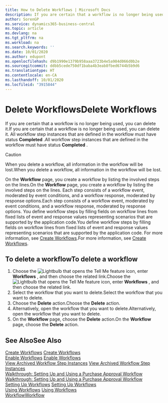 ```yaml
---
title: How to Delete Workflows | Microsoft Docs
description: If you are certain that a workflow is no longer being used, you can delete it. All workflow step instances that are defined in the workflow must have status **Completed** .
author: SorenGP
ms.service: dynamics365-business-central
ms.topic: article
ms.devlang: na
ms.tgt_pltfrm: na
ms.workload: na
ms.search.keywords: ''
ms.date: 10/01/2020
ms.author: edupont
ms.openlocfilehash: d9b1990e1379b958aaa3723b4e5a984d066d0b2e
ms.sourcegitcommit: ddbb5cede750df1baba4b3eab8fbed6744b5b9d6
ms.translationtype: HT
ms.contentlocale: en-CA
ms.lasthandoff: 10/01/2020
ms.locfileid: "3915844"
---
```

# <a name="delete-workflows"></a><span data-ttu-id="a2c6a-104">Delete Workflows</span><span class="sxs-lookup"><span data-stu-id="a2c6a-104">Delete Workflows</span></span>
<span data-ttu-id="a2c6a-105">If you are certain that a workflow is no longer being used, you can delete it.</span><span class="sxs-lookup"><span data-stu-id="a2c6a-105">If you are certain that a workflow is no longer being used, you can delete it.</span></span> <span data-ttu-id="a2c6a-106">All workflow step instances that are defined in the workflow must have status **Completed** .</span><span class="sxs-lookup"><span data-stu-id="a2c6a-106">All workflow step instances that are defined in the workflow must have status **Completed** .</span></span>  

> [!CAUTION]  
>  <span data-ttu-id="a2c6a-107">When you delete a workflow, all information in the workflow will be lost.</span><span class="sxs-lookup"><span data-stu-id="a2c6a-107">When you delete a workflow, all information in the workflow will be lost.</span></span>  

 <span data-ttu-id="a2c6a-108">On the **Workflow** page, you create a workflow by listing the involved steps on the lines.</span><span class="sxs-lookup"><span data-stu-id="a2c6a-108">On the **Workflow** page, you create a workflow by listing the involved steps on the lines.</span></span> <span data-ttu-id="a2c6a-109">Each step consists of a workflow event, moderated by event conditions, and a workflow response, moderated by response options.</span><span class="sxs-lookup"><span data-stu-id="a2c6a-109">Each step consists of a workflow event, moderated by event conditions, and a workflow response, moderated by response options.</span></span> <span data-ttu-id="a2c6a-110">You define workflow steps by filling fields on workflow lines from fixed lists of event and response values representing scenarios that are supported by the application code.</span><span class="sxs-lookup"><span data-stu-id="a2c6a-110">You define workflow steps by filling fields on workflow lines from fixed lists of event and response values representing scenarios that are supported by the application code.</span></span> <span data-ttu-id="a2c6a-111">For more information, see [Create Workflows](across-how-to-create-workflows.md).</span><span class="sxs-lookup"><span data-stu-id="a2c6a-111">For more information, see [Create Workflows](across-how-to-create-workflows.md).</span></span>  

## <a name="to-delete-a-workflow"></a><span data-ttu-id="a2c6a-112">To delete a workflow</span><span class="sxs-lookup"><span data-stu-id="a2c6a-112">To delete a workflow</span></span>  
1.  <span data-ttu-id="a2c6a-113">Choose the ![Lightbulb that opens the Tell Me feature](media/ui-search/search_small.png "Tell me what you want to do") icon, enter **Workflows** , and then choose the related link.</span><span class="sxs-lookup"><span data-stu-id="a2c6a-113">Choose the ![Lightbulb that opens the Tell Me feature](media/ui-search/search_small.png "Tell me what you want to do") icon, enter **Workflows** , and then choose the related link.</span></span>  
2.  <span data-ttu-id="a2c6a-114">Select the workflow that you want to delete.</span><span class="sxs-lookup"><span data-stu-id="a2c6a-114">Select the workflow that you want to delete.</span></span>  
3.  <span data-ttu-id="a2c6a-115">Choose the **Delete** action.</span><span class="sxs-lookup"><span data-stu-id="a2c6a-115">Choose the **Delete** action.</span></span>  
4.  <span data-ttu-id="a2c6a-116">Alternatively, open the workflow that you want to delete.</span><span class="sxs-lookup"><span data-stu-id="a2c6a-116">Alternatively, open the workflow that you want to delete.</span></span>  
5.  <span data-ttu-id="a2c6a-117">On the **Workflow** page, choose the **Delete** action.</span><span class="sxs-lookup"><span data-stu-id="a2c6a-117">On the **Workflow** page, choose the **Delete** action.</span></span>  

## <a name="see-also"></a><span data-ttu-id="a2c6a-118">See Also</span><span class="sxs-lookup"><span data-stu-id="a2c6a-118">See Also</span></span>  
 <span data-ttu-id="a2c6a-119">[Create Workflows](across-how-to-create-workflows.md) </span><span class="sxs-lookup"><span data-stu-id="a2c6a-119">[Create Workflows](across-how-to-create-workflows.md) </span></span>  
 <span data-ttu-id="a2c6a-120">[Enable Workflows](across-how-to-enable-workflows.md) </span><span class="sxs-lookup"><span data-stu-id="a2c6a-120">[Enable Workflows](across-how-to-enable-workflows.md) </span></span>  
 <span data-ttu-id="a2c6a-121">[View Archived Workflow Step Instances](across-how-to-view-archived-workflow-step-instances.md) </span><span class="sxs-lookup"><span data-stu-id="a2c6a-121">[View Archived Workflow Step Instances](across-how-to-view-archived-workflow-step-instances.md) </span></span>  
 <span data-ttu-id="a2c6a-122">[Walkthrough: Setting Up and Using a Purchase Approval Workflow](walkthrough-setting-up-and-using-a-purchase-approval-workflow.md) </span><span class="sxs-lookup"><span data-stu-id="a2c6a-122">[Walkthrough: Setting Up and Using a Purchase Approval Workflow](walkthrough-setting-up-and-using-a-purchase-approval-workflow.md) </span></span>  
 <span data-ttu-id="a2c6a-123">[Setting Up Workflows](across-set-up-workflows.md) </span><span class="sxs-lookup"><span data-stu-id="a2c6a-123">[Setting Up Workflows](across-set-up-workflows.md) </span></span>  
 <span data-ttu-id="a2c6a-124">[Using Workflows](across-use-workflows.md) </span><span class="sxs-lookup"><span data-stu-id="a2c6a-124">[Using Workflows](across-use-workflows.md) </span></span>  
 [<span data-ttu-id="a2c6a-125">Workflow</span><span class="sxs-lookup"><span data-stu-id="a2c6a-125">Workflow</span></span>](across-workflow.md)   
